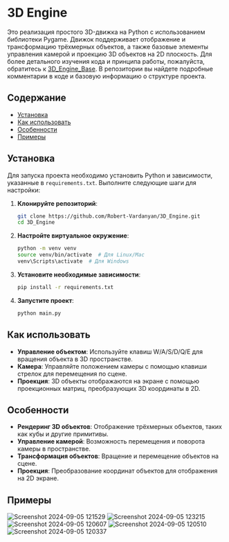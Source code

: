 # 3D Engine

Это реализация простого 3D-движка на Python с использованием библиотеки Pygame. Движок поддерживает отображение и трансформацию трёхмерных объектов, а также базовые элементы управления камерой и проекцию 3D объектов на 2D плоскость.
Для более детального изучения кода и принципа работы, пожалуйста, обратитесь к [3D_Engine_Base](https://github.com/Robert-Vardanyan/3D_Engine_Base). В репозитории вы найдете подробные комментарии в коде и базовую информацию о структуре проекта.

## Содержание
- [Установка](#установка)
- [Как использовать](#как-использовать)
- [Особенности](#особенности)
- [Примеры](#примеры)

## Установка

Для запуска проекта необходимо установить Python и зависимости, указанные в `requirements.txt`. Выполните следующие шаги для настройки:

1. **Клонируйте репозиторий**:
    ```bash
    git clone https://github.com/Robert-Vardanyan/3D_Engine.git
    cd 3D_Engine
    ```

2. **Настройте виртуальное окружение**:
    ```bash
    python -m venv venv
    source venv/bin/activate  # Для Linux/Mac
    venv\Scripts\activate  # Для Windows
    ```

3. **Установите необходимые зависимости**:
    ```bash
    pip install -r requirements.txt
    ```

4. **Запустите проект**:
    ```bash
    python main.py
    ```

## Как использовать

- **Управление объектом**: Используйте клавиш W/A/S/D/Q/E для вращения объекта в 3D пространстве.
- **Камера**: Управляйте положением камеры с помощью клавиши стрелок для перемещения по сцене.
- **Проекция**: 3D объекты отображаются на экране с помощью проекционных матриц, преобразующих 3D координаты в 2D.

## Особенности

- **Рендеринг 3D объектов**: Отображение трёхмерных объектов, таких как кубы и другие примитивы.
- **Управление камерой**: Возможность перемещения и поворота камеры в пространстве.
- **Трансформация объектов**: Вращение и перемещение объектов на сцене.
- **Проекция**: Преобразование координат объектов для отображения на 2D экране.

## Примеры

![Screenshot 2024-09-05 121529](https://github.com/user-attachments/assets/5e79f520-2c11-4a73-be22-13b2c3b6177d)
![Screenshot 2024-09-05 123215](https://github.com/user-attachments/assets/c6b2ea78-8c19-4fcf-afda-fc8af3deb49c)
![Screenshot 2024-09-05 120607](https://github.com/user-attachments/assets/0534d39b-1029-4b82-947e-101d9adefec0)
![Screenshot 2024-09-05 120510](https://github.com/user-attachments/assets/9958a5b0-c161-4cbd-bcd4-9e3063cb5d53)
![Screenshot 2024-09-05 120337](https://github.com/user-attachments/assets/15dae112-d9b7-4e4a-8f5c-cb75c84cfc2e)


